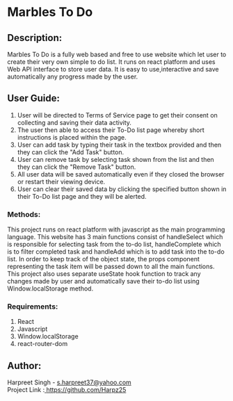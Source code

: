 # Marbles To Do

## Description:
Marbles To Do is a fully web based and free to use website which let user to create their very own simple to do list. It runs on react platform and  uses Web API interface to store user data. It is easy to use,interactive and save automatically any progress made by the user.

## User Guide:
1. User will be directed to Terms of Service page to get their consent on collecting and saving their data activity.
2. The user then able to access their To-Do list page whereby short instructions is placed within the page.
3. User can add task by typing their task in the textbox provided and then they can click the "Add Task" button.
4. User can remove task by selecting task shown from the list and then they can click the "Remove Task" button.
5. All user data will be saved automatically even if they closed the browser or restart their viewing device.
6. User can clear their saved data by clicking the specified button shown in their To-Do list page and they will be alerted.

###  Methods:
This project runs on react platform with javascript as the main programming language. This website has 3 main functions consist of handleSelect which is responsible for selecting task from the to-do list, handleComplete which is to filter completed task and handleAdd which is to add task into the to-do list. In order to keep track of the object state, the props component representing the task item will be passed down to all the main functions. This project also uses separate useState hook function to track any changes made by user and automatically save their to-do list using Window.localStorage method.

### Requirements:
1. React
2. Javascript
3. Window.localStorage
4. react-router-dom

##  Author:
Harpreet Singh - s.harpreet37@yahoo.com
<br/>
Project Link :[ https://github.com/Harpz25 ](https://github.com/Harpz25/Marbles-To-Do)
